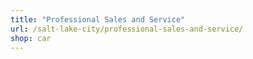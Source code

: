 ```yaml
---
title: "Professional Sales and Service"
url: /salt-lake-city/professional-sales-and-service/
shop: car
---
```

